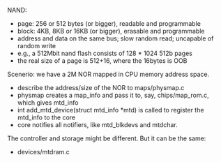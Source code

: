 NAND:
* page: 256 or 512 bytes (or bigger), readable and programmable
* block: 4KB, 8KB or 16KB (or bigger), erasable and programmable
* address and data on the same bus; slow random read; uncapable of random write
* e.g., a 512Mbit nand flash consists of 128 * 1024 512b pages
* the real size of a page is 512+16, where the 16bytes is OOB

Scenerio: we have a 2M NOR mapped in CPU memory address space.

* describe the address/size of the NOR to maps/physmap.c
* physmap creates a map_info and pass it to, say, chips/map_rom.c, which gives mtd_info
* int add_mtd_device(struct mtd_info *mtd) is called to register the mtd_info to the core
* core notifies all notifiers, like mtd_blkdevs and mtdchar.

The controller and storage might be different.  But it can be the same:

* devices/mtdram.c

